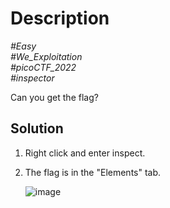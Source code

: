 # Description

_#Easy_<br>
_#We_Exploitation_<br>
_#picoCTF_2022_<br>
_#inspector_<br>

Can you get the flag?

## Solution

1. Right click and enter inspect.
2. The flag is in the "Elements" tab.
   
   ![image](https://github.com/user-attachments/assets/be7a0414-3f55-4feb-be73-4c0a3f29cb93)

